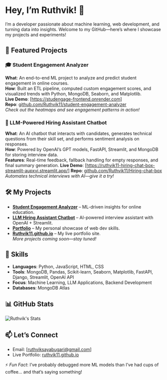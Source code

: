 # Hey, I’m Ruthvik! 👋  
I’m a developer passionate about machine learning, web development, and turning data into insights. Welcome to my GitHub—here’s where I showcase my projects and experiments!  

## 🌟 Featured Projects  

### 🎓 Student Engagement Analyzer  
**What**: An end-to-end ML project to analyze and predict student engagement in online courses.  
**How**: Built an ETL pipeline, computed custom engagement scores, and visualized trends with Python, MongoDB, Seaborn, and Matplotlib.  
**Live Demo**: [https://studengage-frontend.onrender.com]  
**Repo**: [github.com/Ruthvik11/student-engagement-analyzer](https://github.com/Ruthvik11/student_engage.git)  
*Check out the heatmaps and see engagement patterns in action!*  

### 🤖 LLM-Powered Hiring Assistant Chatbot  
**What**: An AI chatbot that interacts with candidates, generates technical questions from their skill set, and performs sentiment analysis on responses.  
**How**: Powered by OpenAI’s GPT models, FastAPI, Streamlit, and MongoDB for storing interview data.  
**Features**: Real-time feedback, fallback handling for empty responses, and final summary generation.
**Live Demo**: [https://ruthvik11-hiring-chat-box-streamlit-aupxvi.streamlit.app/]
**Repo**: [github.com/Ruthvik11/Hiring-chat-box](https://github.com/Ruthvik11/Hiring-chat-box)  
*Automates technical interviews with AI—give it a try!*

## 🛠️ My Projects  
- **[Student Engagement Analyzer](https://github.com/Ruthvik11/student_engage.git)** – ML-driven insights for online education.  
- **[LLM Hiring Assistant Chatbot](https://github.com/Ruthvik11/Hiring-chat-box)** – AI-powered interview assistant with OpenAI + Streamlit.  
- **[Portfolio](https://github.com/Ruthvik11/Portfolio)** – My personal showcase of web dev skills.  
- **[Ruthvik11.github.io](https://github.com/Ruthvik11/Ruthvik11.github.io)** – My live portfolio site.  
*More projects coming soon—stay tuned!*  

## 🔧 Skills  
- **Languages**: Python, JavaScript, HTML, CSS  
- **Tools**: MongoDB, Pandas, Scikit-learn, Seaborn, Matplotlib, FastAPI, Django, Streamlit, OpenAI API  
- **Focus**: Machine Learning, LLM Applications, Backend Development  
- **Databases**: MongoDB Atlas  

## 📊 GitHub Stats  
![Ruthvik's Stats](https://github-readme-stats.vercel.app/api?username=Ruthvik11&show_icons=true&theme=radical)  

## 📫 Let’s Connect  
- Email: [ruthviksayabugari@gmail.com]  
- Live Portfolio: [ruthvik11.github.io](https://ruthvik11.github.io)  

⚡ *Fun Fact*: I’ve probably debugged more ML models than I’ve had cups of coffee... and that’s saying something!

